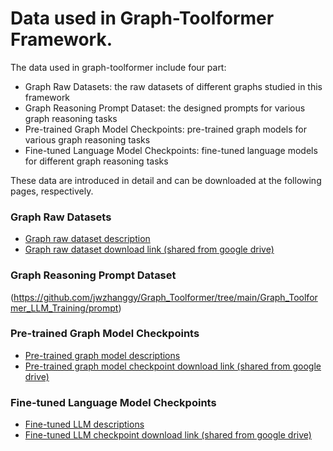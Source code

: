 # Data used in Graph-Toolformer Framework.

The data used in graph-toolformer include four part:

- Graph Raw Datasets: the raw datasets of different graphs studied in this framework
- Graph Reasoning Prompt Dataset: the designed prompts for various graph reasoning tasks
- Pre-trained Graph Model Checkpoints: pre-trained graph models for various graph reasoning tasks
- Fine-tuned Language Model Checkpoints: fine-tuned language models for different graph reasoning tasks

These data are introduced in detail and can be downloaded at the following pages, respectively.

### Graph Raw Datasets

- [Graph raw dataset description](https://github.com/jwzhanggy/Graph_Toolformer/tree/main/Graph_Toolformer_Package#graph-datasets-used-in-graph-toolformer)
- [Graph raw dataset download link (shared from google drive)](https://drive.google.com/file/d/1lC23j9RYMb44JRJybxIpUtxuQ2lW58n_/view?usp=sharing)

### Graph Reasoning Prompt Dataset

(https://github.com/jwzhanggy/Graph_Toolformer/tree/main/Graph_Toolformer_LLM_Training/prompt)

### Pre-trained Graph Model Checkpoints

- [Pre-trained graph model descriptions](https://github.com/jwzhanggy/Graph_Toolformer/tree/main/Graph_Toolformer_Package#pre-trained-graph-models)
- [Pre-trained graph model checkpoint download link (shared from google drive)](https://drive.google.com/file/d/15dMT96MHES56hV1MNlCrf2RWKPnyecao/view?usp=sharing)

### Fine-tuned Language Model Checkpoints

- [Fine-tuned LLM descriptions](https://github.com/jwzhanggy/Graph_Toolformer/tree/main/Graph_Toolformer_Package#pre-trained-graph-models-used-in-graph-toolformer)
- [Fine-tuned LLM checkpoint download link (shared from google drive)](https://drive.google.com/file/d/15dMT96MHES56hV1MNlCrf2RWKPnyecao/view?usp=sharing)
